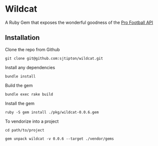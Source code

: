 # Wildcat

A Ruby Gem that exposes the wonderful goodness of the [Pro Football API](http://github.com/sjtipton/pro_football_api)

## Installation

Clone the repo from Github

    git clone git@github.com:sjtipton/wildcat.git

Install any dependencies

    bundle install

Build the gem

    bundle exec rake build

Install the gem

    ruby -S gem install ./pkg/wildcat-0.0.6.gem

To vendorize into a project

    cd path/to/project

    gem unpack wildcat -v 0.0.6 --target ./vendor/gems
